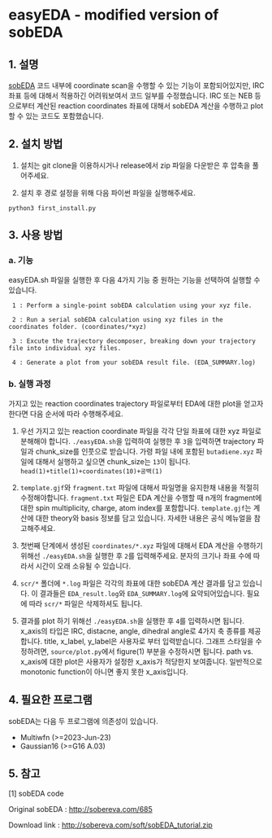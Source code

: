 # easyEDA - modified version of sobEDA

## 1. 설명

<a href="https://pubs.acs.org/doi/10.1021/acs.jpca.3c04374">sobEDA</a> 코드 내부에 coordinate scan을 수행할 수 있는 기능이 포함되어있지만, IRC 좌표 등에 대해서 적용하긴 어려워보여서 코드 일부를 수정했습니다. IRC 또는 NEB 등으로부터 계산된 reaction coordinates 좌표에 대해서 sobEDA 계산을 수행하고 plot할 수 있는 코드도 포함했습니다.  


## 2. 설치 방법

1. 설치는 git clone을 이용하시거나 release에서 zip 파일을 다운받은 후 압축을 풀어주세요.

2. 설치 후 경로 설정을 위해 다음 파이썬 파일을 실행해주세요.
```
python3 first_install.py
```

## 3. 사용 방법

### a. 기능

easyEDA.sh 파일을 실행한 후 다음 4가지 기능 중 원하는 기능을 선택하여 실행할 수 있습니다.
```
 1 : Perform a single-point sobEDA calculation using your xyz file.
 
 2 : Run a serial sobEDA calculation using xyz files in the coordinates folder. (coordinates/*xyz)
 
 3 : Excute the trajectory decomposer, breaking down your trajectory file into individual xyz files.
 
 4 : Generate a plot from your sobEDA result file. (EDA_SUMMARY.log)
```

### b. 실행 과정

가지고 있는 reaction coordinates trajectory 파일로부터 EDA에 대한 plot을 얻고자 한다면 다음 순서에 따라 수행해주세요.

1. 우선 가지고 있는 reaction coordinate 파일을 각각 단일 좌표에 대한 xyz 파일로 분해해야 합니다.
`./easyEDA.sh`을 입력하여 실행한 후 `3`을 입력하면 trajectory 파일과 chunk_size를 인풋으로 받습니다. 가령 파일 내에 포함된 `butadiene.xyz` 파일에 대해서 실행하고 싶으면 chunk_size는 `13`이 됩니다. `head(1)+title(1)+coordinates(10)+공백(1)`

2. `template.gjf`와 `fragment.txt` 파일에 대해서 파일명을 유지한채 내용을 적절히 수정해야합니다. `fragment.txt` 파일은 EDA 계산을 수행할 때 n개의 fragment에 대한 spin multiplicity, charge, atom index를 포함합니다. `template.gjf`는 계산에 대한 theory와 basis 정보를 담고 있습니다. 자세한 내용은 공식 메뉴얼을 참고해주세요.

3. 첫번째 단계에서 생성된 `coordinates/*.xyz` 파일에 대해서 EDA 계산을 수행하기 위해선 `./easyEDA.sh`을 실행한 후 `2`를 입력해주세요. 분자의 크기나 좌표 수에 따라서 시간이 오래 소유될 수 있습니다.

4. `scr/*` 폴더에 `*.log` 파일은 각각의 좌표에 대한 sobEDA 계산 결과를 담고 있습니다. 이 결과들은 `EDA_result.log`와 `EDA_SUMMARY.log`에 요약되어있습니다. 필요에 따라 `scr/*` 파일은 삭제하셔도 됩니다.

5. 결과를 plot 하기 위해선 `./easyEDA.sh`을 실행한 후 `4`를 입력하시면 됩니다. x_axis의 타입은 IRC, distacne, angle, dihedral angle로 4가지 축 종류를 제공합니다. title, x_label, y_label은 사용자로 부터 입력받습니다. 그래프 스타일을 수정하려면, `source/plot.py`에서 figure(1) 부분을 수정하시면 됩니다. path vs. x_axis에 대한 plot은 사용자가 설정한 x_axis가 적당한지 보여줍니다. 일반적으로 monotonic function이 아니면 좋지 못한 x_axis입니다.

## 4. 필요한 프로그램
sobEDA는 다음 두 프로그램에 의존성이 있습니다.
* Multiwfn (>=2023-Jun-23)
* Gaussian16 (>=G16 A.03)

## 5. 참고

[1] sobEDA code

Original sobEDA : http://sobereva.com/685

Download link   : http://sobereva.com/soft/sobEDA_tutorial.zip
